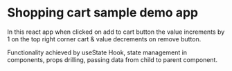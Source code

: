 # Shopping cart sample demo app

In this react app when clicked on add to cart button the value increments by 1 on the top right corner cart & value decrements on remove button.

Functionality achieved by useState Hook, state management in components, props drilling, passing data from child to parent component.